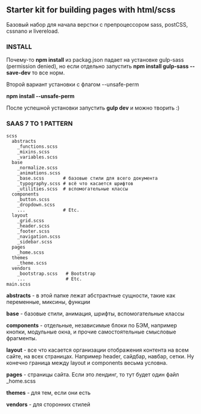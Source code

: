 ## Starter kit for building pages with html/scss
Базовый набор для начала верстки с препроцессором sass, postCSS, cssnano и livereload. 


### INSTALL
Почему-то **npm install** из packag.json падает на установке gulp-sass (permission denied), но если отдельно запустить **npm install gulp-sass --save-dev** то все норм.

Второй вариант установки с флагом --unsafe-perm

**npm install --unsafe-perm**

После успешной установки запустить **gulp dev** и можно творить :)


### SAAS 7 TO 1 PATTERN  
    scss  
      abstracts  
        _functions.scss  
        _mixins.scss  
        _variables.scss  
      base  
        _normalize.scss  
        _animations.scss  
        _base.scss       # базовые стили для всего документа  
        _typography.scss # всё что касается шрифтов  
        _utilities.scss  # вспомогательные классы  
      components  
        _button.scss  
        _dropdown.scss  
        ...              # Etc.  
      layout  
        _grid.scss  
        _header.scss  
        _footer.scss  
        _navigation.scss  
        _sidebar.scss  
      pages  
        _home.scss  
      themes  
        _theme.scss  
      vendors  
        _bootstrap.scss   # Bootstrap  
        ...               # Etc.  
    main.scss  

**abstracts** - в этой папке лежат абстрактные сущности, такие как переменные, миксины, функции

**base** - базовые стили, анимация, шрифты, вспомогательные классы

**components** - отдельные, независимые блоки по БЭМ, например кнопки, модульные окна, и прочие самостоятельные смысловые фрагменты.

**layout** - все что касается организации отображения контента на всем сайте, на всех страницах. Например header, сайдбар, навбар, сетки. Ну конечно граница между layout и components весьма условна. 

**pages** - страницы сайта. Если это лендинг, то тут будет один файл _home.scss

**themes** - для тем, если они есть

**vendors** - для сторонних стилей

